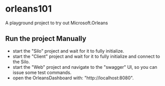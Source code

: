 # orleans101

A playground project to try out Microsoft.Orleans

## Run the project Manually

- start the "Silo" project and wait for it to fully initialize.
- start the "Client" project and wait for it to fully initialize and connect to the Silo.
- start the "Web" project and navigate to the "swagger" UI, so you can issue some test commands.
- open the OrleansDashboard with: "http://localhost:8080".
